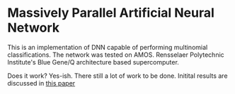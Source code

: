 # Massively Parallel Artificial Neural Network

This is an implementation of DNN capable of performing multinomial classifications.
The network was tested on AMOS. Rensselaer Polytechnic Institute's Blue Gene/Q architecture based supercomputer.

Does it work? Yes-ish. There still a lot of work to be done. 
Initital results are discussed in [this paper](https://www.dropbox.com/s/a7djrwximezc952/massively-parallel-deep%20%283%29.pdf?dl=0)
